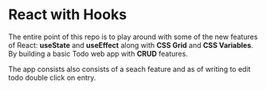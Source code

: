 # React with Hooks

The entire point of this repo is to play around with some of the new features of React: **useState** and **useEffect** along with **CSS Grid** and **CSS Variables**.
By building a basic Todo web app with **CRUD** features.

The app consists also consists of a seach feature and as of writing to edit todo double click on entry.
